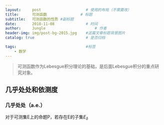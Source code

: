 ```yaml
---
layout:     post                    # 使用的布局（不需要改）
title:      可测函数               # 标题 
subtitle:   可测函数的性质 #副标题
date:       2018-11-08              # 时间
author:     Jungle                      # 作者
header-img: img/post-bg-2015.jpg    #这篇文章标题背景图片
catalog: true                       # 是否归档

tags:                               #标签
    - 数学
---
```


>可测函数作为Lebesgue积分理论的基础，是后面Lebesgue积分的重点研究对象。

## 几乎处处和依测度
### 几乎处处（a.e.）
对于可测集E上的命题P，若存在E的子集$E_\delta$
